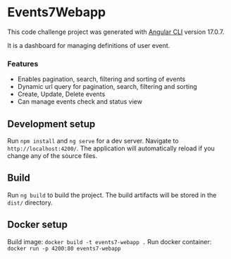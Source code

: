 # Events7Webapp
This code challenge project was generated with [Angular CLI](https://github.com/angular/angular-cli) version 17.0.7.

It is a dashboard for managing definitions of user event.

### Features
- Enables pagination, search, filtering and sorting of events
- Dynamic url query for pagination, search, filtering and sorting
- Create, Update, Delete events
- Can manage events check and status view

## Development setup

Run `npm install` and `ng serve` for a dev server. Navigate to `http://localhost:4200/`. The application will automatically reload if you change any of the source files.

## Build

Run `ng build` to build the project. The build artifacts will be stored in the `dist/` directory.

## Docker setup

Build image:
`docker build -t events7-webapp .`
Run docker container:
`docker run -p 4200:80 events7-webapp`
